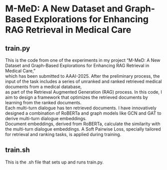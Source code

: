 # M-MeD: A New Dataset and Graph-Based Explorations for Enhancing RAG Retrieval in Medical Care

## train.py

This is the code from one of the experiments in my project “M-MeD: A New Dataset and Graph-Based Explorations for Enhancing RAG Retrieval in Medical Care,” \
which has been submitted to AAAI-2025. After the preliminary process, the input of the task includes a series of unranked and ranked retrieved medical documents from a medical database, \
as part of the Retrieval Augmented Generation (RAG) process. In this code, I aim to design a framework that optimizes the retrieved documents by learning from the ranked documents. \
Each multi-turn dialogue has ten retrieved documents. I have innovatively designed a combination of RoBERTa and graph models like GCN and GAT to derive multi-turn dialogue embeddings. \
Document embeddings, derived from RoBERTa, calculate the similarity with the multi-turn dialogue embeddings. A Soft Pairwise Loss, specially tailored for retrieval and ranking tasks, is applied during training.

## train.sh

This is the .sh file that sets up and runs train.py.
